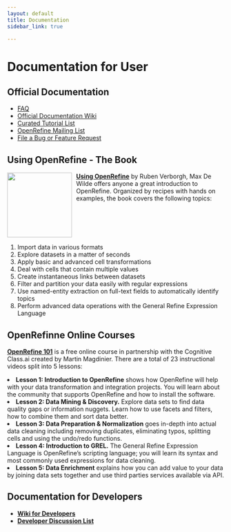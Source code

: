 ```yaml
---
layout: default
title: Documentation
sidebar_link: true

---
```


<div id="content">
  <h1 id="documentation-for-user">Documentation for User</h1>

<h2 id="official-documentation">Official Documentation</h2>
<ul>
  <li><a href="https://github.com/OpenRefine/OpenRefine/wiki/FAQ">FAQ</a></li>
  <li><a href="https://github.com/OpenRefine/OpenRefine/wiki/">Official Documentation Wiki</a></li>
  <li><a href="https://github.com/OpenRefine/OpenRefine/wiki/External-Resources">Curated Tutorial List</a></li>
  <li><a href="http://groups.google.com/group/openrefine/">OpenRefine Mailing List</a></li>
  <li><a href="https://github.com/OpenRefine/OpenRefine/issues?milestone=&amp;page=1&amp;state=open">File a Bug or Feature Request</a></strong></li>
</ul>

<h2 id="using-openrefine---the-book">Using OpenRefine - The Book</h2>
<div style="float: left ; margin-right: 10px"><img src="https://raw.github.com/OpenRefine/openrefine.github.com/master/images/using-openrefine.jpg" width="150" /></div>

<p><strong><a href="http://www.packtpub.com/openrefine-guide-for-data-analysis-and-linking-dataset-to-the-web/book">Using OpenRefine</a></strong> by Ruben Verborgh, Max De Wilde offers anyone a great introduction to OpenRefine. Organized by recipes with hands on examples, the book covers the following topics:</p>
<br>
<br>
<br>
<br>
<ol>
  <li>Import data in various formats</li>
  <li>Explore datasets in a matter of seconds</li>
  <li>Apply basic and advanced cell transformations</li>
  <li>Deal with cells that contain multiple values</li>
  <li>Create instantaneous links between datasets</li>
  <li>Filter and partition your data easily with regular expressions</li>
  <li>Use named-entity extraction on full-text fields to automatically identify topics</li>
  <li>Perform advanced data operations with the General Refine Expression Language</li>
</ol>

<h2 id="online-course">OpenRefinne Online Courses</h2>
<p><strong><a href="https://cognitiveclass.ai/courses/introduction-to-openrefine/">OpenRefine 101</a></strong> is a free online course in partnership with the Cognitive Class.ai created by Martin Magdinier. There are a total of 23 instructional videos split into 5 lessons:</p>
  <li><strong>Lesson 1: Introduction to OpenRefine</strong> shows how OpenRefine will help with your data transformation and integration projects. You will learn about the community that supports OpenRefine and how to install the software.</li>
  <li><strong>Lesson 2: Data Mining & Discovery.</strong> Explore data sets to find data quality gaps or information nuggets. Learn how to use facets and filters, how to combine them and sort data better.</li>
  <li><strong>Lesson 3: Data Preparation & Normalization</strong> goes in-depth into actual data cleaning including removing duplicates, eliminating typos, splitting cells and using the undo/redo functions.</li>
  <li><strong>Lesson 4: Introduction to GREL.</strong> The General Refine Expression Language is OpenRefine’s scripting language; you will learn its syntax and most commonly used expressions for data cleaning.</li>
  <li><strong>Lesson 5: Data Enrichment</strong> explains how you can add value to your data by joining data sets together and use third parties services available via API.</li>

<h2 id="documentation-for-developers">Documentation for Developers</h1>
<ul>
  <li><strong><a href="https://github.com/OpenRefine/OpenRefine/wiki/Documentation-For-Developers">Wiki for Developers</a></strong></li>
  <li><strong><a href="https://groups.google.com/forum/?fromgroups#!forum/openrefine-dev">Developer Discussion List</a></strong></li>
</ul>
</div>
